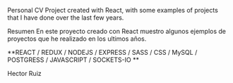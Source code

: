 Personal CV
Project created with React, with some examples of projects that I have done over the last few years.

Resumen
En este proyecto creado con React muestro algunos ejemplos de proyectos que he realizado en los ultimos años.

**REACT / REDUX / NODEJS / EXPRESS / SASS / CSS / MySQL / POSTGRESS / JAVASCRIPT / SOCKETS-IO **

Hector Ruiz